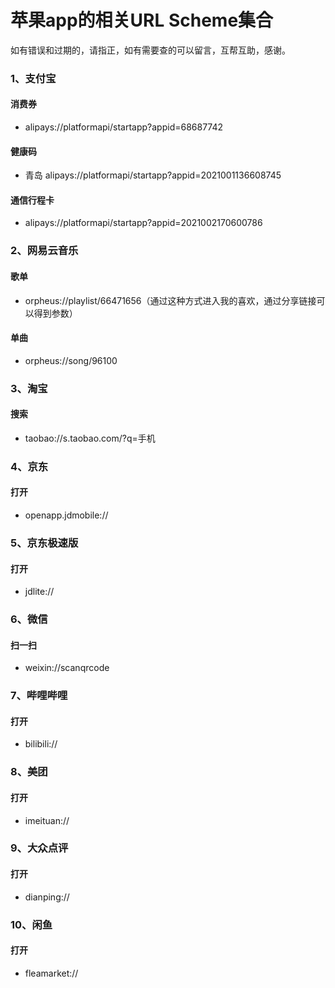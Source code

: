 # 苹果app的相关URL Scheme集合

如有错误和过期的，请指正，如有需要查的可以留言，互帮互助，感谢。

### 1、支付宝

#### 消费券 

- alipays://platformapi/startapp?appid=68687742

#### 健康码

- 青岛 alipays://platformapi/startapp?appid=2021001136608745

#### 通信行程卡

- alipays://platformapi/startapp?appid=2021002170600786

### 2、网易云音乐

#### 歌单

- orpheus://playlist/66471656（通过这种方式进入我的喜欢，通过分享链接可以得到参数）

#### 单曲

- orpheus://song/96100

### 3、淘宝

#### 搜索

- taobao://s.taobao.com/?q=手机

### 4、京东

#### 打开

- openapp.jdmobile://

### 5、京东极速版

#### 打开

- jdlite://

### 6、微信

#### 扫一扫

- weixin://scanqrcode

### 7、哔哩哔哩

#### 打开

- bilibili://

### 8、美团

#### 打开

- imeituan://

### 9、大众点评

#### 打开

- dianping://

### 10、闲鱼

#### 打开

- fleamarket://
